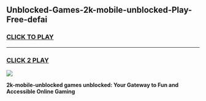 
## Unblocked-Games-2k-mobile-unblocked-Play-Free-defai
<h3>
<a href="https://premium76.site?title=2k-mobile-unblocked&ref=18A1">CLICK TO PLAY</a></h3>
<hr>

<h3>
<a href="https://premium76.site?title=2k-mobile-unblocked&ref=18A1">CLICK 2 PLAY</a>
  
</h3>

<a href="https://premium76.site?title=2k-mobile-unblocked&ref=18A1"><img src="https://clearcache.store/games.png"></a>


**2k-mobile-unblocked games unblocked: Your Gateway to Fun and Accessible Online Gaming**
